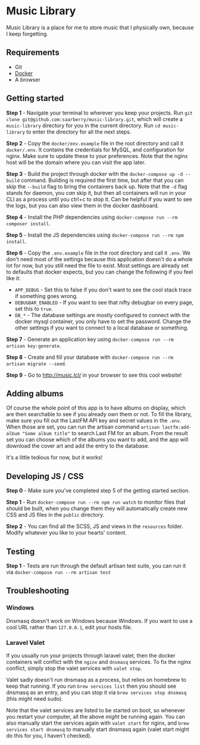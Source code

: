 # Music Library

Music Library is a place for me to store music that I physically own, because I keep forgetting.

## Requirements
- Git
- [Docker](https://www.docker.com/products/docker-desktop)
- A browser

## Getting started
**Step 1** - Navigate your terminal to wherever you keep your projects. Run `git clone git@github.com:saarberry/music-library.git`, which will create a `music-library` directory for you in the current directory. Run `cd music-library` to enter the directory for all the next steps.

**Step 2** - Copy the `docker/env.example` file in the root directory and call it `docker/.env`. It contains the credentials for MySQL, and configuration for nginx. Make sure to update these to your preferences. Note that the nginx host will be the domain where you can visit the app later.

**Step 3** - Build the project through docker with the `docker-compose up -d --build` command. Building is required the first time, but after that you can skip the `--build` flag to bring the containers back up. Note that the `-d` flag stands for daemon, you _can_ skip it, but then all containers will run in your CLI as a process until you ctrl+c to stop it. Can be helpful if you want to see the logs, but you can also view them in the docker dashboard.

**Step 4** - Install the PHP dependencies using `docker-compose run --rm composer install`.

**Step 5** - Install the JS dependencies using `docker-compose run --rm npm install`.

**Step 6** - Copy the `.env.example` file in the root directory and call it `.env`. We don't need most of the settings because this application doesn't do a whole lot for now, but you still need the file to exist. Most settings are already set to defaults that docker expects, but you can change the following if you feel like it:
- `APP_DEBUG` - Set this to false if you don't want to see the cool stack trace if something goes wrong.
- `DEBUGBAR_ENABLED` - If you want to see that nifty debugbar on every page, set this to `true`.
- `DB_*` - The database settings are mostly configured to connect with the docker mysql container, you only have to set the password. Change the other settings if you want to connect to a local database or something.

**Step 7** - Generate an application key using `docker-compose run --rm artisan key:generate`.

**Step 8** - Create and fill your database with `docker-compose run --rm artisan migrate --seed`.

**Step 9** - Go to http://music.lcl/ in your browser to see this cool website!

## Adding albums
Of course the whole point of this app is to have albums on display, which are then searchable to see if you already own them or not. To fill the library, make sure you fill out the LastFM API key and secret values in the `.env`. When those are set, you can run the artisan command `artisan lastfm:add-album "Some album title"` to search Last FM for an album. From the result set you can choose which of the albums you want to add, and the app will download the cover art and add the entry to the database.

It's a little tedious for now, but it works!

## Developing JS / CSS
**Step 0** - Make sure you've completed step 5 of the getting started section.

**Step 1** - Run `docker-compose run --rm npm run watch` to monitor files that should be built, when you change them they will automatically create new CSS and JS files in the `public` directory.

**Step 2** - You can find all the SCSS, JS and views in the `resources` folder. Modify whatever you like to your hearts' content.

## Testing
**Step 1** - Tests are run through the default artisan test suite, you can run it via `docker-compose run --rm artisan test`

## Troubleshooting
### Windows
Dnsmasq doesn't work on Windows because Windows. If you want to use a cool URL rather than `127.0.0.1`, edit your hosts file.

### Laravel Valet
If you usually run your projects through laravel valet, then the docker containers will conflict with the `nginx` and `dnsmasq` services. To fix the nginx conflict, simply stop the valet services with `valet stop`.

Valet sadly doesn't run dnsmasq as a process, but relies on homebrew to keep that running. If you run `brew services list` then you should see dnsmasq as an entry, and you can stop it via `brew services stop dnsmasq` (this might need sudo).

Note that the valet services are listed to be started on boot, so whenever you restart your computer, all the above _might_ be running again. You can also manually start the services again with `valet start` for nginx, and `brew services start dnsmasq` to manually start dnsmasq again (valet start might do this for you, I haven't checked).